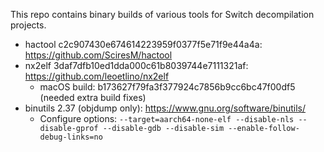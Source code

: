 This repo contains binary builds of various tools for Switch decompilation projects.

* hactool c2c907430e674614223959f0377f5e71f9e44a4a: https://github.com/SciresM/hactool
* nx2elf 3daf7dfb10ed1dda000c61b8039744e7111321af: https://github.com/leoetlino/nx2elf
    * macOS build: b173627f79fa3f377924c7856b9cc6bc47f00df5 (needed extra build fixes)
* binutils 2.37 (objdump only): https://www.gnu.org/software/binutils/
    * Configure options: `--target=aarch64-none-elf --disable-nls --disable-gprof --disable-gdb --disable-sim --enable-follow-debug-links=no`
